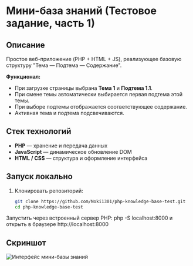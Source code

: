 # Мини-база знаний (Тестовое задание, часть 1)

## Описание
Простое веб-приложение (PHP + HTML + JS), реализующее базовую структуру "Тема — Подтема — Содержание".

**Функционал:**
- При загрузке страницы выбрана **Тема 1** и **Подтема 1.1**.
- При смене темы автоматически выбирается первая подтема этой темы.
- При выборе подтемы отображается соответствующее содержание.
- Активная тема и подтема подсвечиваются.

## Стек технологий
- **PHP** — хранение и передача данных
- **JavaScript** — динамическое обновление DOM
- **HTML / CSS** — структура и оформление интерфейса

## Запуск локально
1. Клонировать репозиторий:
   ```bash
   git clone https://github.com/Noki1301/php-knowledge-base-test.git
   cd php-knowledge-base-test
Запустить через встроенный сервер PHP:
php -S localhost:8000
и открыть в браузере http://localhost:8000

## Скриншот
![Интерфейс мини-базы знаний](https://github.com/user-attachments/assets/f3d07bb0-74cc-44c8-a4e8-4df652062485)


